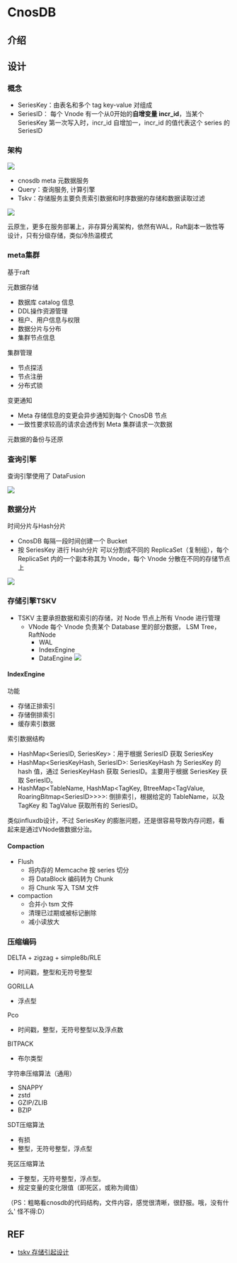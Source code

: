 
# CnosDB

## 介绍

## 设计


### 概念

- SeriesKey：由表名和多个 tag key-value 对组成
- SeriesID： 每个 Vnode 有一个从0开始的**自增变量 incr_id**，当某个 SeriesKey 第一次写入时，incr_id 自增加一，incr_id 的值代表这个 series 的 SeriesID


### 架构

![](./images/arch-9f86bd52339df69dc573f303985071f3.png)

- cnosdb meta 元数据服务
- Query：查询服务, 计算引擎
- Tskv：存储服务主要负责索引数据和时序数据的存储和数据读取过滤

![](./images/arch.jpg)

云原生，更多在服务部署上，非存算分离架构，依然有WAL，Raft副本一致性等设计，只有分级存储，类似冷热温模式

### meta集群

基于raft

元数据存储
- 数据库 catalog 信息
- DDL操作资源管理
- 租户、用户信息与权限
- 数据分片与分布
- 集群节点信息

集群管理

- 节点探活
- 节点注册
- 分布式锁

变更通知
- Meta 存储信息的变更会异步通知到每个 CnosDB 节点
- 一致性要求较高的请求会透传到 Meta 集群请求一次数据


元数据的备份与还原


### 查询引擎

查询引擎使用了 DataFusion

![](./images/query_data_path-2e36ba1dd32dbee181bad6834abf2429.jpg)

### 数据分片

时间分片与Hash分片

- CnosDB 每隔一段时间创建一个 Bucket
- 按 SeriesKey 进行 Hash分片 可以分割成不同的 ReplicaSet（复制组），每个 ReplicaSet 内的一个副本称其为 Vnode，每个 Vnode 分散在不同的存储节点上

![](./images/buket-ed2b08d678cb21fefce319574467e994.jpg)

### 存储引擎TSKV


- TSKV 主要承担数据和索引的存储，对 Node 节点上所有 Vnode 进行管理
    - VNode 每个 Vnode 负责某个 Database 里的部分数据， LSM Tree， RaftNode
        - WAL
        - IndexEngine
        - DataEngine 
![](./images/tskv-5b4c9a7d4e5910513550aee1ae4cde28.png)

#### IndexEngine

功能
- 存储正排索引
- 存储倒排索引
- 缓存索引数据

索引数据结构
- HashMap<SeriesID, SeriesKey>：用于根据 SeriesID 获取 SeriesKey
- HashMap<SeriesKeyHash, SeriesID>: SeriesKeyHash 为 SeriesKey 的 hash 值，通过 SeriesKeyHash 获取 SeriesID。主要用于根据 SeriesKey 获取 SeriesID。
- HashMap<TableName, HashMap<TagKey, BtreeMap<TagValue, RoaringBitmap\<SeriesID>>>>: 倒排索引，根据给定的 TableName，以及 TagKey 和 TagValue 获取所有的 SeriesID。

类似influxdb设计，不过 SeriesKey 的膨胀问题，还是很容易导致内存问题，看起来是通过VNode做数据分治。

#### Compaction

- Flush
    - 将内存的 Memcache 按 series 切分
    - 将 DataBlock 编码转为 Chunk
    - 将 Chunk 写入 TSM 文件
- compaction
    - 合并小 tsm 文件
    - 清理已过期或被标记删除
    - 减小读放大

### 压缩编码


DELTA + zigzag + simple8b/RLE
- 时间戳，整型和无符号整型


GORILLA
- 浮点型

Pco
- 时间戳，整型，无符号整型以及浮点数

BITPACK
- 布尔类型

字符串压缩算法（通用）
- SNAPPY
- zstd
- GZIP/ZLIB
- BZIP


SDT压缩算法
- 有损
- 整型，无符号整型，浮点型

死区压缩算法
- 于整型，无符号整型，浮点型。
- 规定变量的变化限值（即死区，或称为阈值）


（PS：粗略看cnosdb的代码结构，文件内容，感觉很清晰，很舒服。哦，没有什么' 怪不得:D）

## REF

- [tskv 存储引起设计](https://docs.cnosdb.com/docs/reference/concept_design/tskv)